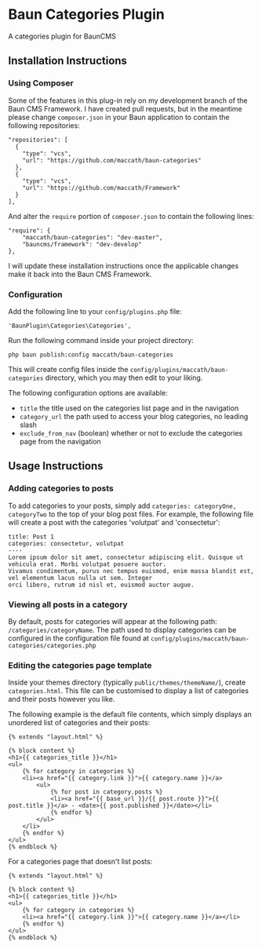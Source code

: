 # Baun Categories Plugin

A categories plugin for BaunCMS

## Installation Instructions

### Using Composer

Some of the features in this plug-in rely on my development branch of the Baun CMS Framework. I have created pull 
requests, but in the meantime please change `composer.json` in your Baun application to contain the following 
repositories:

    "repositories": [
      {
        "type": "vcs",
        "url": "https://github.com/maccath/baun-categories"
      },
      {
        "type": "vcs",
        "url": "https://github.com/maccath/Framework"
      }
    ],
    
And alter the `require` portion of `composer.json` to contain the following lines:

    "require": {
        "maccath/baun-categories": "dev-master",
        "bauncms/framework": "dev-develop"
    },
    
I will update these installation instructions once the applicable changes make it back into the Baun CMS Framework.

### Configuration

Add the following line to your `config/plugins.php` file:

    'BaunPlugin\Categories\Categories',

Run the following command inside your project directory:

    php baun publish:config maccath/baun-categories

This will create config files inside the `config/plugins/maccath/baun-categories` directory, which you may then edit to 
your liking.

The following configuration options are available:

 * `title` the title used on the categories list page and in the navigation
 * `category_url` the path used to access your blog categories, no leading slash
 * `exclude_from_nav` (boolean) whether or not to exclude the categories page from the navigation

## Usage Instructions

### Adding categories to posts

To add categories to your posts, simply add `categories: categoryOne, categoryTwo` to the top of your blog post files. 
For example, the following file will create a post with the categories 'volutpat' and 'consectetur':

    title: Post 1
    categories: consectetur, volutpat
    ----
    Lorem ipsum dolor sit amet, consectetur adipiscing elit. Quisque ut vehicula erat. Morbi volutpat posuere auctor. 
    Vivamus condimentum, purus nec tempus euismod, enim massa blandit est, vel elementum lacus nulla ut sem. Integer 
    orci libero, rutrum id nisl et, euismod auctor augue.

### Viewing all posts in a category

By default, posts for categories will appear at the following path: `/categories/categoryName`. The path used to display
categories can be configured in the configuration file found at `config/plugins/maccath/baun-categories/categories.php`

### Editing the categories page template

Inside your themes directory (typically `public/themes/themeName/`), create `categories.html`. This file can be 
customised to display a list of categories and their posts however you like.

The following example is the default file contents, which simply displays an unordered list of categories and their 
posts:

    {% extends "layout.html" %}
    
    {% block content %}
    <h1>{{ categories_title }}</h1>
    <ul>
        {% for category in categories %}
        <li><a href="{{ category.link }}">{{ category.name }}</a>
            <ul>
                {% for post in category.posts %}
                <li><a href="{{ base_url }}/{{ post.route }}">{{ post.title }}</a> - <date>{{ post.published }}</date></li>
                {% endfor %}
            </ul>
        </li>
        {% endfor %}
    </ul>
    {% endblock %}

For a categories page that doesn't list posts:

    {% extends "layout.html" %}
    
    {% block content %}
    <h1>{{ categories_title }}</h1>
    <ul>
        {% for category in categories %}
        <li><a href="{{ category.link }}">{{ category.name }}</a></li>
        {% endfor %}
    </ul>
    {% endblock %}